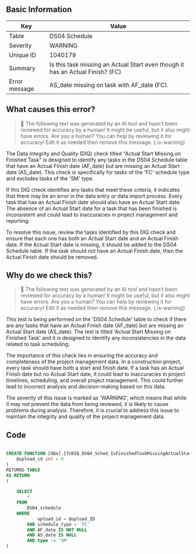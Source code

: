 ## Basic Information
| Key         | Value          |
|-------------|----------------|
| Table       | DS04 Schedule |
| Severity    | WARNING |
| Unique ID   | 1040179   |
| Summary     | Is this task missing an Actual Start even though it has an Actual Finish? (FC) |
| Error message | AS_date missing on task with AF_date (FC). |

## What causes this error?

> :robot: The following text was generated by an AI tool and hasn't been reviewed for accuracy by a human! It might be useful, but it also might have errors. Are you a human? You can help by reviewing it for accuracy! Edit it as needed then remove this message.
{.is-warning}

The Data Integrity and Quality (DIQ) check titled "Actual Start Missing on Finished Task" is designed to identify any tasks in the DS04 Schedule table that have an Actual Finish date (AF_date) but are missing an Actual Start date (AS_date). This check is specifically for tasks of the 'FC' schedule type and excludes tasks of the 'SM' type.

If this DIQ check identifies any tasks that meet these criteria, it indicates that there may be an error in the data entry or data import process. Every task that has an Actual Finish date should also have an Actual Start date. The absence of an Actual Start date for a task that has been finished is inconsistent and could lead to inaccuracies in project management and reporting.

To resolve this issue, review the tasks identified by this DIQ check and ensure that each one has both an Actual Start date and an Actual Finish date. If the Actual Start date is missing, it should be added to the DS04 Schedule table. If the task should not have an Actual Finish date, then the Actual Finish date should be removed.
## Why do we check this?

> :robot: The following text was generated by an AI tool and hasn't been reviewed for accuracy by a human! It might be useful, but it also might have errors. Are you a human? You can help by reviewing it for accuracy! Edit it as needed then remove this message.
{.is-warning}

This test is being performed on the 'DS04 Schedule' table to check if there are any tasks that have an Actual Finish date (AF_date) but are missing an Actual Start date (AS_date). The test is titled 'Actual Start Missing on Finished Task' and it is designed to identify any inconsistencies in the data related to task scheduling.

The importance of this check lies in ensuring the accuracy and completeness of the project management data. In a construction project, every task should have both a start and finish date. If a task has an Actual Finish date but no Actual Start date, it could lead to inaccuracies in project timelines, scheduling, and overall project management. This could further lead to incorrect analysis and decision-making based on this data.

The severity of this issue is marked as 'WARNING', which means that while it may not prevent the data from being reviewed, it is likely to cause problems during analysis. Therefore, it is crucial to address this issue to maintain the integrity and quality of the project management data.
## Code

```sql

CREATE FUNCTION [dbo].[fnDIQ_DS04_Sched_IsFinishedTaskMissingActualStart] (
	@upload_id int = 0
)
RETURNS TABLE
AS RETURN
(
		
	SELECT
		*
	FROM
		DS04_schedule
	WHERE
			upload_id = @upload_ID
		AND schedule_type = 'FC'
		AND AF_date IS NOT NULL
		AND AS_date IS NULL
		AND type != 'SM'
)
```
